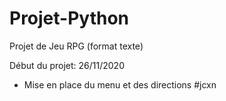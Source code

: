 # Projet-Python
Projet de Jeu RPG (format texte)

Début du projet: 26/11/2020

- Mise en place du menu et des directions 
#jcxn
